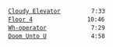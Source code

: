 [`Cloudy Elevator`](cloudy-elevator.mp3)    ` 7:33`  
[`Floor 4`](floor-4.mp3)        `10:46`  
[`Wh-operator`](wh-operator.mp3)      ` 7:29`  
[`Doom Unto U`](doom-unto-u.mp3)      ` 4:58`
